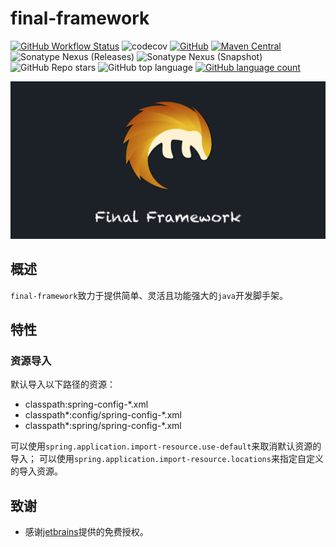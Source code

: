 # final-framework

[![GitHub Workflow Status](https://img.shields.io/github/workflow/status/final-projects/final-framework/CI)](https://github.com/final-projectes/final-framework/actions?query=workflow%3ACI)
![codecov](https://codecov.io/gh/final-projects/final-framework/branch/main/graph/badge.svg)
[![GitHub](https://img.shields.io/github/license/final-projects/final-framework)](http://www.apache.org/licenses/LICENSE-2.0.html)
[![Maven Central](https://img.shields.io/maven-central/v/org.ifinalframework/final-framework?label=maven&color=success)](https://mvnrepository.com/search?q=org.ifinal.finalframework)
![Sonatype Nexus (Releases)](https://img.shields.io/nexus/r/org.ifinalframework/final-framework?server=https://s01.oss.sonatype.org)
![Sonatype Nexus (Snapshot)](https://img.shields.io/nexus/s/org.ifinalframework/final-framework?server=https://s01.oss.sonatype.org)
![GitHub Repo stars](https://img.shields.io/github/stars/final-projects/final-framework)
![GitHub top language](https://img.shields.io/github/languages/top/final-projects/final-framework)
[![GitHub language count](https://img.shields.io/github/languages/count/final-projects/final-framework)](https://github.com/likly/final-framework)

![final-framework](src/images/final-framework@2x.png)

## 概述

`final-framework`致力于提供简单、灵活且功能强大的`java`开发脚手架。

## 特性

### 资源导入

默认导入以下路径的资源：

* classpath:spring-config-*.xml
* classpath*:config/spring-config-*.xml
* classpath*:spring/spring-config-*.xml

可以使用`spring.application.import-resource.use-default`来取消默认资源的导入；
可以使用`spring.application.import-resource.locations`来指定自定义的导入资源。

## 致谢

* 感谢<a href="https://www.jetbrains.com/">jetbrains</a>提供的免费授权。
